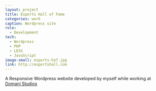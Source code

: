 ```yaml
---
layout: project
title: Esports Hall of Fame
categories: work
caption: Wordpress site
role:
  - Development
tech: 
  - Wordpress
  - PHP
  - LESS
  - JavaScript
image-small: esports-hof.jpg
link: http://esportshall.com
---
```


A Responsive Wordpress website developed by myself while working at [Domani Studios][domani]

[domani]: http://domanistudios.com/